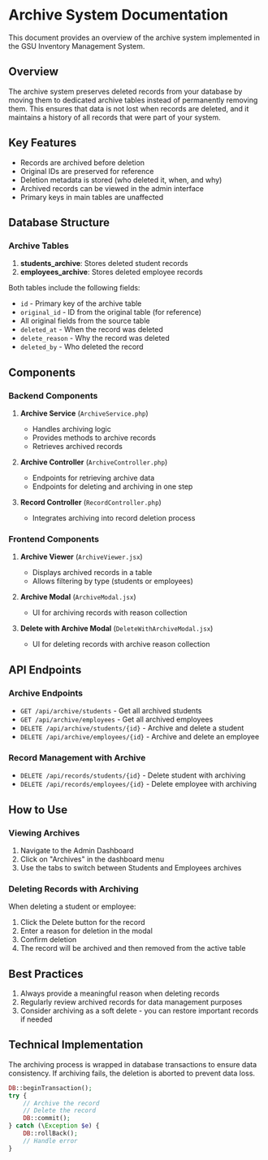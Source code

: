 # Archive System Documentation

This document provides an overview of the archive system implemented in the GSU Inventory Management System.

## Overview

The archive system preserves deleted records from your database by moving them to dedicated archive tables instead of permanently removing them. This ensures that data is not lost when records are deleted, and it maintains a history of all records that were part of your system.

## Key Features

- Records are archived before deletion
- Original IDs are preserved for reference
- Deletion metadata is stored (who deleted it, when, and why)
- Archived records can be viewed in the admin interface
- Primary keys in main tables are unaffected

## Database Structure

### Archive Tables

1. **students_archive**: Stores deleted student records
2. **employees_archive**: Stores deleted employee records

Both tables include the following fields:
- `id` - Primary key of the archive table
- `original_id` - ID from the original table (for reference)
- All original fields from the source table
- `deleted_at` - When the record was deleted
- `delete_reason` - Why the record was deleted
- `deleted_by` - Who deleted the record

## Components

### Backend Components

1. **Archive Service** (`ArchiveService.php`)
   - Handles archiving logic
   - Provides methods to archive records
   - Retrieves archived records

2. **Archive Controller** (`ArchiveController.php`)
   - Endpoints for retrieving archive data
   - Endpoints for deleting and archiving in one step

3. **Record Controller** (`RecordController.php`)
   - Integrates archiving into record deletion process

### Frontend Components

1. **Archive Viewer** (`ArchiveViewer.jsx`)
   - Displays archived records in a table
   - Allows filtering by type (students or employees)

2. **Archive Modal** (`ArchiveModal.jsx`)
   - UI for archiving records with reason collection

3. **Delete with Archive Modal** (`DeleteWithArchiveModal.jsx`)
   - UI for deleting records with archive reason collection

## API Endpoints

### Archive Endpoints

- `GET /api/archive/students` - Get all archived students
- `GET /api/archive/employees` - Get all archived employees
- `DELETE /api/archive/students/{id}` - Archive and delete a student
- `DELETE /api/archive/employees/{id}` - Archive and delete an employee

### Record Management with Archive

- `DELETE /api/records/students/{id}` - Delete student with archiving
- `DELETE /api/records/employees/{id}` - Delete employee with archiving

## How to Use

### Viewing Archives

1. Navigate to the Admin Dashboard
2. Click on "Archives" in the dashboard menu
3. Use the tabs to switch between Students and Employees archives

### Deleting Records with Archiving

When deleting a student or employee:
1. Click the Delete button for the record
2. Enter a reason for deletion in the modal
3. Confirm deletion
4. The record will be archived and then removed from the active table

## Best Practices

1. Always provide a meaningful reason when deleting records
2. Regularly review archived records for data management purposes
3. Consider archiving as a soft delete - you can restore important records if needed

## Technical Implementation

The archiving process is wrapped in database transactions to ensure data consistency. If archiving fails, the deletion is aborted to prevent data loss.

```php
DB::beginTransaction();
try {
    // Archive the record
    // Delete the record
    DB::commit();
} catch (\Exception $e) {
    DB::rollBack();
    // Handle error
}
```
